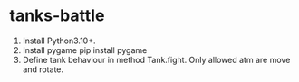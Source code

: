 # tanks-battle
1. Install Python3.10+. 
2. Install pygame
pip install pygame
3. Define tank behaviour in method Tank.fight. Only allowed atm are move and rotate.
